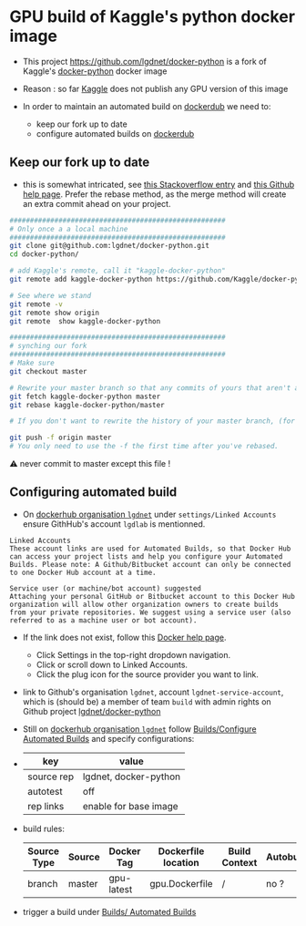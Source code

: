 # GPU build of Kaggle's python docker image

- This project https://github.com/lgdnet/docker-python is a fork of Kaggle's [docker-python](https://github.com/Kaggle/docker-python) docker image

- Reason : so far [Kaggle](www.kaggle.com) does not publish any GPU version of this image
- In order to maintain an automated build on [dockerdub](hub.docker.com) we need to:
  - keep our fork up to date
  - configure automated builds on [dockerdub](hub.docker.com)

## Keep our fork up to date

- this is somewhat intricated, see [this Stackoverflow entry](https://stackoverflow.com/questions/7244321/how-do-i-update-a-github-forked-repository/31836086#31836086) and [this Github help page](https://help.github.com/en/articles/syncing-a-fork).
  Prefer the rebase method, as the merge method will create an extra commit ahead on your project.

```bash
#####################################################
# Only once a a local machine
#####################################################
git clone git@github.com:lgdnet/docker-python.git
cd docker-python/

# add Kaggle's remote, call it "kaggle-docker-python"
git remote add kaggle-docker-python https://github.com/Kaggle/docker-python.git

# See where we stand
git remote -v
git remote show origin
git remote  show kaggle-docker-python

#####################################################
# synching our fork
#####################################################
# Make sure
git checkout master

# Rewrite your master branch so that any commits of yours that aren't already in upstream/master are replayed on top of that other branch:
git fetch kaggle-docker-python master
git rebase kaggle-docker-python/master

# If you don't want to rewrite the history of your master branch, (for example because other people may have cloned it) then you should replace the last command with git merge upstream/master. However, for making further pull requests that are as clean as possible, it's probably better to rebase.

git push -f origin master
# You only need to use the -f the first time after you've rebased.
```

:warning: never commit to master except this file !

## Configuring automated build

- On [dockerhub organisation `lgdnet`](https://cloud.docker.com/u/lgdnet/settings) under `settings/Linked Accounts` ensure GithHub's account `lgdlab` is mentionned.

```text
Linked Accounts
These account links are used for Automated Builds, so that Docker Hub can access your project lists and help you configure your Automated Builds. Please note: A Github/Bitbucket account can only be connected to one Docker Hub account at a time.

Service user (or machine/bot account) suggested
Attaching your personal GitHub or Bitbucket account to this Docker Hub organization will allow other organization owners to create builds from your private repositories. We suggest using a service user (also referred to as a machine user or bot account).
```

- If the link does not exist, follow this [Docker help page](https://docs.docker.com/docker-hub/builds/link-source/).
  - Click Settings in the top-right dropdown navigation.
  - Click or scroll down to Linked Accounts.
  - Click the plug icon for the source provider you want to link.
- link to Github's organisation `lgdnet`, account `lgdnet-service-account`, which is (should be) a member of team `build` with admin rights on Github project [lgdnet/docker-python](https://github.com/lgdnet/docker-python)

- Still on [dockerhub organisation `lgdnet`](https://cloud.docker.com/u/lgdnet) follow [Builds/Configure Automated Builds](https://cloud.docker.com/u/lgdnet/repository/docker/lgdnet/kaggle-python/builds/edit) and specify configurations:

- | key        | value                 |
  | ---------- | --------------------- |
  | source rep | lgdnet, docker-python |
  | autotest   | off                   |
  | rep links  | enable for base image |

- build rules:

  | Source Type | Source | Docker Tag | Dockerfile location | Build Context | Autobuild | Build Caching |
  | ----------- | ------ | ---------- | ------------------- | ------------- | --------- | ------------- |
  | branch      | master | gpu-latest | gpu.Dockerfile      | /             | no ?      | yes ?         |

- trigger a build under [Builds/ Automated Builds](https://cloud.docker.com/u/lgdnet/repository/docker/lgdnet/kaggle-python/builds)
